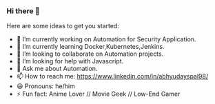 ### Hi there 👋



Here are some ideas to get you started:

- 🔭 I’m currently working on Automation for Security Application.
- 🌱 I’m currently learning Docker,Kubernetes,Jenkins.
- 👯 I’m looking to collaborate on Automation projects.
- 🤔 I’m looking for help with Javascript.
- 💬 Ask me about Automation.
- 📫 How to reach me: https://www.linkedin.com/in/abhyudayspal98/
- 😄 Pronouns: he/him
- ⚡ Fun fact: Anime Lover // Movie Geek // Low-End Gamer

